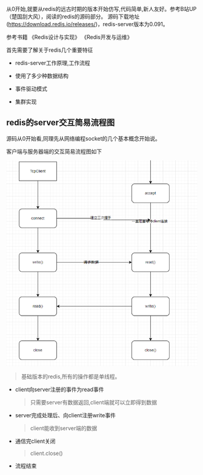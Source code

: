 从0开始,就要从redis的远古时期的版本开始仿写,代码简单,新人友好。参考B站UP（楚国刮大风），阅读的redis的源码部分。
源码下载地址(https://download.redis.io/releases/)，redis-server版本为0.091。

参考书籍 《Redis设计与实现》 《Redis开发与运维》

首先需要了解关于redis几个重要特征

- redis-server工作原理,工作流程

- 使用了多少种数据结构

- 事件驱动模式

- 集群实现

## redis的server交互简易流程图

源码从0开始看,同理先从网络编程socket的几个基本概念开始说。

客户端与服务器端的交互简易流程图如下

![server.png](redisImage/server.png)

> 基础版本的redis,所有的操作都是单线程。

- client向server注册的事件为read事件
  > 只需要server有数据返回,client端就可以立即得到数据
- server完成处理后、向client注册write事件
  > client能收到server端的数据
- 通信完client关闭
  > client.close()
- 流程结束



































